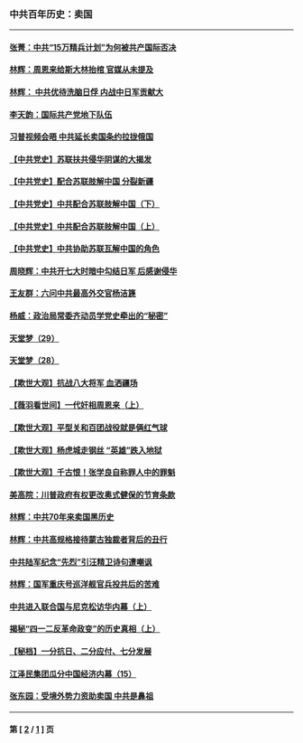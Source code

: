 ### 中共百年历史：卖国
---
#### [张菁：中共“15万精兵计划”为何被共产国际否决](../../pages/nf1176117/n13967677.md?07070430) 
#### [林辉：周恩来给斯大林抬棺 官媒从未提及](../../pages/nf1176117/n13961173.md?07070430) 
#### [林辉： 中共优待洗脑日俘 内战中日军贡献大](../../pages/nf1176117/n13624644.md?07070430) 
#### [李天韵：国际共产党地下队伍](../../pages/nf1176117/n13611808.md?07070430) 
#### [习普视频会晤 中共延长卖国条约拉拢俄国](../../pages/nf1176117/n13060971.md?07070430) 
#### [【中共党史】苏联扶共侵华阴谋的大揭发](../../pages/nf1176117/n13056050.md?07070430) 
#### [【中共党史】配合苏联肢解中国 分裂新疆](../../pages/nf1176117/n13040700.md?07070430) 
#### [【中共党史】中共配合苏联肢解中国（下）](../../pages/nf1176117/n13035660.md?07070430) 
#### [【中共党史】中共配合苏联肢解中国（上）](../../pages/nf1176117/n13030262.md?07070430) 
#### [【中共党史】中共协助苏联瓦解中国的角色](../../pages/nf1176117/n13018109.md?07070430) 
#### [周晓辉：中共开七大时暗中勾结日军 后感谢侵华](../../pages/nf1176117/n12921960.md?07070430) 
#### [王友群：六问中共最高外交官杨洁篪](../../pages/nf1176117/n12836495.md?07070430) 
#### [杨威：政治局常委齐动员学党史牵出的“秘密”](../../pages/nf1176117/n12764642.md?07070430) 
#### [天堂梦（29）](../../pages/nf1176117/n12408465.md?07070430) 
#### [天堂梦（28）](../../pages/nf1176117/n12408309.md?07070430) 
#### [【欺世大观】抗战八大将军 血洒疆场](../../pages/nf1176117/n12357044.md?07070430) 
#### [【薇羽看世间】一代奸相周恩来（上）](../../pages/nf1176117/n12401109.md?07070430) 
#### [【欺世大观】平型关和百团战役就是俩红气球](../../pages/nf1176117/n12359157.md?07070430) 
#### [【欺世大观】杨虎城走钢丝 “英雄”跌入地狱](../../pages/nf1176117/n12358840.md?07070430) 
#### [【欺世大观】千古恨！张学良自称罪人中的罪魁](../../pages/nf1176117/n12358629.md?07070430) 
#### [美高院：川普政府有权更改奥式健保的节育条款](../../pages/nf1176117/n12242171.md?07070430) 
#### [林辉：中共70年来卖国黑历史](../../pages/nf1176117/n11552181.md?07070430) 
#### [林辉：中共高规格接待蒙古独裁者背后的丑行](../../pages/nf1176117/n11225005.md?07070430) 
#### [中共陆军纪念“先烈”引汪精卫诗句遭嘲讽](../../pages/nf1176117/n11153345.md?07070430) 
#### [林辉：国军重庆号巡洋舰官兵投共后的苦难](../../pages/nf1176117/n10997801.md?07070430) 
#### [中共进入联合国与尼克松访华内幕（上）](../../pages/nf1176117/n10138788.md?07070430) 
#### [揭秘“四一二反革命政变”的历史真相（上）](../../pages/nf1176117/n9996650.md?07070430) 
#### [【秘档】一分抗日、二分应付、七分发展](../../pages/nf1176117/n9331484.md?07070430) 
#### [江泽民集团瓜分中国经济内幕（15）](../../pages/nf1176117/n9268584.md?07070430) 
#### [张东园：受境外势力资助卖国 中共是鼻祖](../../pages/nf1176117/n9272480.md?07070430) 

---
#### 第 [ [2](./2.md?07070430) / [1](./1.md?07070430) ] 页
